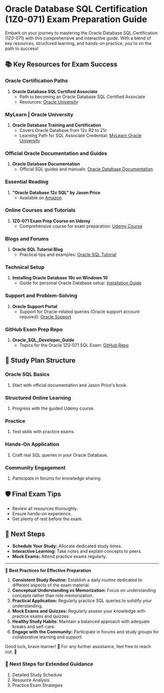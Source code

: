 # Oracle Database SQL Certification (1Z0-071) Exam Preparation Guide

Embark on your journey to mastering the Oracle Database SQL Certification (1Z0-071) with this comprehensive and interactive guide. With a blend of key resources, structured learning, and hands-on practice, you're on the path to success!

## 📚 **Key Resources for Exam Success**

### Oracle Certification Paths
1. **Oracle Database SQL Certified Associate**
   - Path to becoming an Oracle Database SQL Certified Associate
   - Resources: [Oracle University](https://education.oracle.com/)

### MyLearn | Oracle University
1. **Oracle Database Training and Certification**
   - Covers Oracle Database from 12c R2 to 21c
   - Learning Path for SQL Associate Credential: [MyLearn Oracle University](https://education.oracle.com/product/pexam_1Z0-071)

### Official Oracle Documentation and Guides
1. **Oracle Database Documentation**
   - Official SQL guides and manuals: [Oracle Database Documentation](https://docs.oracle.com/en/database/)

### Essential Reading
1. **"Oracle Database 12c SQL" by Jason Price**
   - Available on [Amazon](https://www.amazon.com/)

### Online Courses and Tutorials
1. **1Z0-071 Exam Prep Course on Udemy**
   - Comprehensive course for exam preparation: [Udemy Course](https://www.udemy.com/course/oracle-database-sql-certified-associate-1z0-071-exam-prep/)

### Blogs and Forums
1. **Oracle SQL Tutorial Blog**
   - Practical tips and examples: [Oracle SQL Tutorial](https://www.oracle.com/sql-tutorial/)

### Technical Setup
1. **Installing Oracle Database 19c on Windows 10**
   - Guide for personal Oracle Database setup: [Installation Guide](https://www.oracle.com/database/technologies/appdev/sqldeveloper-19c.html)

### Support and Problem-Solving
1. **Oracle Support Portal**
   - Support for Oracle-related queries (Oracle support account required): [Oracle Support](https://support.oracle.com/)

### GitHub Exam Prep Repo
1. **Oracle_SQL_Developer_Guide**
   - Topics for the Oracle 1Z0-071 SQL Exam: [GitHub Repo](https://github.com/)

## 📅 **Study Plan Structure**

### Oracle SQL Basics
1. Start with official documentation and Jason Price's book.

### Structured Online Learning
1. Progress with the guided Udemy course.

### Practice
1. Test skills with practice exams.

### Hands-On Application
1. Craft real SQL queries in your Oracle Database.

### Community Engagement
1. Participate in forums for knowledge sharing.

## 🛡️ **Final Exam Tips**
- Review all resources thoroughly.
- Ensure hands-on experience.
- Get plenty of rest before the exam.

## 🧭 **Next Steps**
- **Schedule Your Study:** Allocate dedicated study times.
- **Interactive Learning:** Take notes and explain concepts to peers.
- **Mock Exams:** Attend practice exams regularly.

---

🌟 **Best Practices for Effective Preparation**
1. **Consistent Study Routine:** Establish a daily routine dedicated to different aspects of the exam material.
2. **Conceptual Understanding vs Memorization:** Focus on understanding concepts rather than rote memorization.
3. **Practical Application:** Regularly practice SQL queries to solidify your understanding.
4. **Mock Exams and Quizzes:** Regularly assess your knowledge with practice exams and quizzes.
5. **Healthy Study Habits:** Maintain a balanced approach with adequate breaks and self-care.
6. **Engage with the Community:** Participate in forums and study groups for collaborative learning and support.

Good luck, brave learner! 🌠 For any further assistance, feel free to reach out. 💌

### 📌 Next Steps for Extended Guidance
1. Detailed Study Schedule
2. Resource Analysis
3. Practice Exam Strategies
